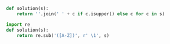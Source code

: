 ```python
def solution(s):
    return ''.join(' ' + c if c.isupper() else c for c in s)
```

```python
import re
def solution(s):
    return re.sub('([A-Z])', r' \1', s)
```